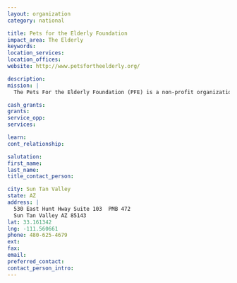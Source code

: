 ```yaml
---
layout: organization
category: national

title: Pets for the Elderly Foundation
impact_area: The Elderly
keywords: 
location_services: 
location_offices: 
website: http://www.petsfortheelderly.org/

description: 
mission: |
  The Pets For the Elderly Foundation (PFE) is a non-profit organization that provides the gift of health and happiness to senior citizens in need, while saving the lives of dogs and cats – many of which are euthanized by animal shelters or pounds simply for lack of funds or space. More than six million animals are destroyed annually because homes are not available – making euthanasia of adoptable animals the number one cause of death for both dogs and cats. The most serious disease for older persons is not cancer or heart disease – it's loneliness. Pets offer affection, unconditional love, fight loneliness, and can help ease the loss of a loved one. 

cash_grants: 
grants: 
service_opp: 
services: 

learn: 
cont_relationship: 

salutation: 
first_name: 
last_name: 
title_contact_person: 

city: Sun Tan Valley
state: AZ
address: |
  530 East Hunt Hway Suite 103  PMB 472  
  Sun Tan Valley AZ 85143
lat: 33.161342
lng: -111.560661
phone: 480-625-4679
ext: 
fax: 
email: 
preferred_contact: 
contact_person_intro: 
---
```

